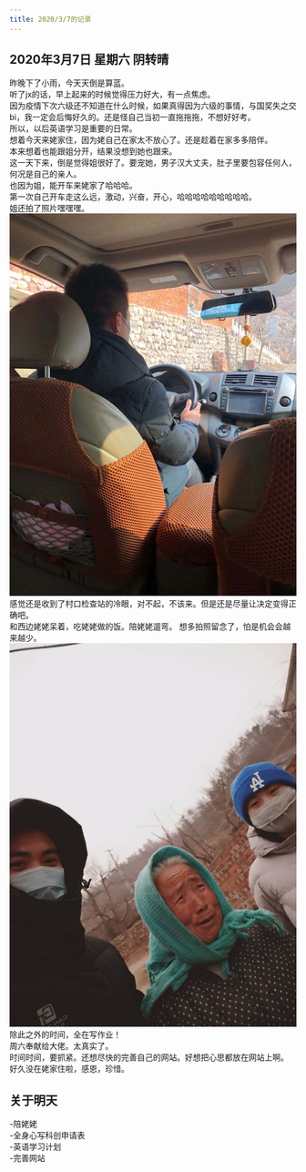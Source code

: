 ```yaml
---
title: 2020/3/7的记录
---
```

## 2020年3月7日 星期六 阴转晴
昨晚下了小雨，今天天倒是算蓝。  
听了jx的话，早上起来的时候觉得压力好大，有一点焦虑。  
因为疫情下次六级还不知道在什么时候，如果真得因为六级的事情，与国奖失之交bi，我一定会后悔好久的。还是怪自己当初一直拖拖拖，不想好好考。  
所以，以后英语学习是重要的日常。  
想着今天来姥家住，因为姥自己在家太不放心了。还是趁着在家多多陪伴。  
本来想着也能跟姐分开，结果没想到她也跟来。  
这一天下来，倒是觉得姐很好了。要宠她，男子汉大丈夫，肚子里要包容任何人，何况是自己的亲人。  
也因为姐，能开车来姥家了哈哈哈。  
第一次自己开车走这么远，激动，兴奋，开心，哈哈哈哈哈哈哈哈哈。  
姐还拍了照片嘿嘿嘿。  
<img src = "/assets/image/2020-3-7-1.jpg">  
感觉还是收到了村口检查站的冷眼，对不起，不该来。但是还是尽量让决定变得正确吧。  
和西边姥姥呆着，吃姥姥做的饭。陪姥姥遛弯。 
想多拍照留念了，怕是机会会越来越少。  
<img src = "/assets/image/2020-3-7-2.jpg">  
除此之外的时间，全在写作业！  
周六奉献给大佬。太真实了。  
时间时间，要抓紧。还想尽快的完善自己的网站。好想把心思都放在网站上啊。  
好久没在姥家住啦，感恩，珍惜。 
## 关于明天
-陪姥姥  
-全身心写科创申请表  
-英语学习计划  
-完善网站  
